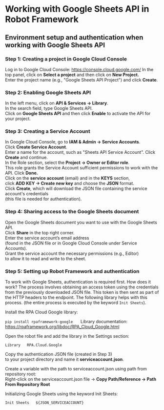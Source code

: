 # Working with Google Sheets API in Robot Framework

## Environment setup and authentication when working with Google Sheets API


### **Step 1: Creating a project in Google Cloud Console**

Log in to Google Cloud Console: https://console.cloud.google.com/
In the top panel, click on **Select a project** and then click on **New Project.**  
Enter the project name (e.g., "Google Sheets API Project") and click **Create**.

### **Step 2: Enabling Google Sheets API**

In the left menu, click on **API & Services → Library**.  
In the search field, type Google Sheets API.   
Click on **Google Sheets API** and then click **Enable** to activate the API for your project.  

### **Step 3: Creating a Service Account**

In Google Cloud Console, go to **IAM & Admin → Service Accounts**.  
Click **Create Service Account**.  
Enter a name for the account, such as "Sheets API Service Account". Click **Create** and continue.  
In the Role section, select the **Project → Owner or Editor role**.   
This role grants the Service Account sufficient permissions to work with the API. Click **Done.**  
Click on the **service account** (email) and in the **KEYS** section,   
click **ADD KEY → Create new key** and choose the **JSON** format.  
Click **Create**, which will download the JSON file containing the service account's credentials   
(this file is needed for authentication).  

### **Step 4: Sharing access to the Google Sheets document**

Open the Google Sheets document you want to use with the Google Sheets API.  
Click **Share** in the top right corner.  
Enter the service account’s email address   
(found in the JSON file or in Google Cloud Console under Service Accounts).  
Grant the service account the necessary permissions (e.g., Editor)     
to allow it to read and write to the sheet.   

### **Step 5: Setting up Robot Framework and authentication**

To work with Google Sheets, authentication is required first.
How does it work?
The process involves obtaining an access token using the credentials 
from the previously downloaded JSON file. 
This token is then sent as part of the HTTP headers to the endpoint. 
The following library helps with this process. 
(the entire process is executed by the keyword `Init Sheets`).

Install the RPA Cloud Google library:  

`pip install rpaframework-google  
`
Library documentation: https://rpaframework.org/libdoc/RPA_Cloud_Google.html    

Open the robot file and add the library in the Settings section:   

`Library   RPA.Cloud.Google    `

Copy the authentication JSON file (created in Step 3)   
to your project directory and name it **serviceaccount.json**.  

Create a variable with the path to serviceaccount.json using path from repository root:  
Right-click on the serviceaccount.json file → **Copy Path/Reference → Path From Repository Root**  

Initializing Google Sheets using the keyword Init Sheets:

`Init Sheets   ${JSON_SERVICEACCOUNT}  `